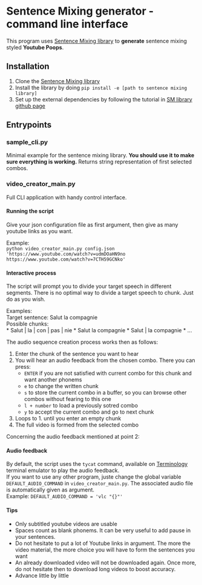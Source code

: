 # Sentence Mixing generator - command line interface

This program uses [Sentence Mixing library](http://github.com/pop123123123/sentence-mixing) to **generate** sentence mixing styled **Youtube Poops**.

## Installation

1. Clone the [Sentence Mixing library](http://github.com/pop123123123/sentence-mixing)
2. Install the library by doing ```pip install -e [path to sentence mixing library]```
3. Set up the external dependencies by following the tutorial in [SM library github page](https://github.com/pop123123123/sentence-mixing)

## Entrypoints

### sample_cli.py

Minimal example for the sentence mixing library.
**You should use it to make sure everything is working.**
Returns string representation of first selected combos.

### video_creator_main.py

Full CLI application with handy control interface.

#### Running the script

Give your json configuration file as first argument, then give as many youtube links as you want.  

Example:  
```python video_creator_main.py config.json 'https://www.youtube.com/watch?v=udmDOaHN9no https://www.youtube.com/watch?v=7CTH59GCNko'```

#### Interactive process

The script will prompt you to divide your target speech in different segments.
There is no optimal way to divide a target speech to chunk. Just do as you wish.

Examples:  
Target sentence: Salut la compagnie  
Possible chunks:  
	* Salut | la | con | pas | nie
	* Salut la compagnie
	* Salut | la compagnie
	* ...

The audio sequence creation process works then as follows:
1. Enter the chunk of the sentence you want to hear
2. You will hear an audio feedback from the chosen combo. There you can press:
	* ```ENTER``` if you are not satisfied with current combo for this chunk and want another phonems
	* ```e``` to change the written chunk
	* ```s``` to store the current combo in a buffer, so you can browse other combos without fearing to this one
	* ```l + number``` to load a previously sotred combo
	* ```y``` to accept the current combo and go to next chunk
3. Loops to 1. until you enter an empty chunk
4. The full video is formed from the selected combo

Concerning the audio feedback mentioned at point 2:  

#### Audio feedback

By default, the script uses the ```tycat``` command, available on [Terminology](https://github.com/borisfaure/terminology) terminal emulator to play the audio feedback.  
If you want to use any other program, juste change the global variable ```DEFAULT_AUDIO_COMMAND``` in ```video_creator_main.py```. The associated audio file is automatically given as argument.  
Example: ```DEFAULT_AUDIO_COMMAND = 'vlc "{}"'```

#### Tips

* Only subtitled youtube videos are usable
* Spaces count as blank phonems. It can be very useful to add pause in your sentences.
* Do not hesitate to put a lot of Youtube links in argument. The more the video material, the more choice you will have to form the sentences you want
* An already downloaded video will not be downloaded again. Once more, do not hesitate then to download long videos to boost accuracy.
* Advance little by little
